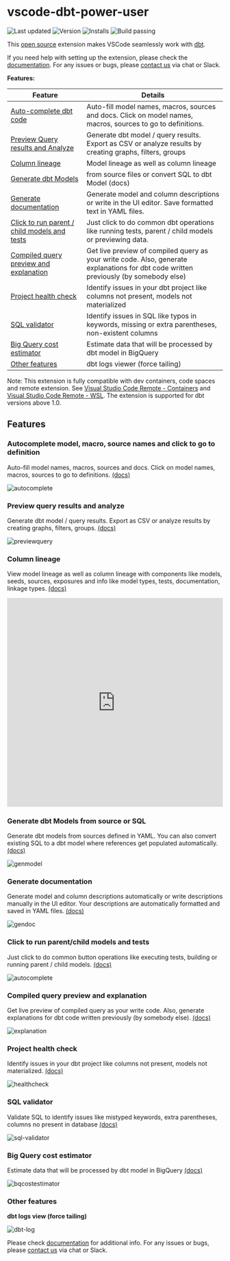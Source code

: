 # vscode-dbt-power-user

![Last updated](https://img.shields.io/visual-studio-marketplace/last-updated/innoverio.vscode-dbt-power-user) ![Version](https://img.shields.io/visual-studio-marketplace/v/innoverio.vscode-dbt-power-user) ![Installs](https://img.shields.io/visual-studio-marketplace/i/innoverio.vscode-dbt-power-user) ![Build passing](https://github.com/innoverio/vscode-dbt-power-user/workflows/.github/workflows/ci.yml/badge.svg)

This [open source](https://github.com/AltimateAI/vscode-dbt-power-user) extension makes VSCode seamlessly work with [dbt](https://www.getdbt.com/).

If you need help with setting up the extension, please check the [documentation](https://docs.myaltimate.com/setup/installation/).
For any issues or bugs, please [contact us](https://www.altimate.ai/support) via chat or Slack.

**Features:**

| Feature                                                     | Details                                                                                                                               |
| ----------------------------------------------------------- | ------------------------------------------------------------------------------------------------------------------------------------- |
| [Auto-complete dbt code](#autocomplete)                     | Auto-fill model names, macros, sources and docs. Click on model names, macros, sources to go to definitions.                          |
| [Preview Query results and Analyze](#querypreview)          | Generate dbt model / query results. Export as CSV or analyze results by creating graphs, filters, groups                              |
| [Column lineage](#lineage)                                  | Model lineage as well as column lineage                                                                                               |
| [Generate dbt Models](#genmodel)                            | from source files or convert SQL to dbt Model (docs)                                                                                  |
| [Generate documentation](#gendoc)                           | Generate model and column descriptions or write in the UI editor. Save formatted text in YAML files.                                  |
| [Click to run parent / child models and tests](#clicktorun) | Just click to do common dbt operations like running tests, parent / child models or previewing data.                                  |
| [Compiled query preview and explanation](#queryexplanation) | Get live preview of compiled query as your write code. Also, generate explanations for dbt code written previously (by somebody else) |
| [Project health check](#healthcheck)                        | Identify issues in your dbt project like columns not present, models not materialized                                                 |
| [SQL validator](#validateSQL)                               | Identify issues in SQL like typos in keywords, missing or extra parentheses, non-existent columns                                     |
| [Big Query cost estimator](#bqcost)                         | Estimate data that will be processed by dbt model in BigQuery                                                                         |
| [Other features](#otherfeatures)                            | dbt logs viewer (force tailing)                                                                                                       |

Note: This extension is fully compatible with dev containers, code spaces and remote extension. See [Visual Studio Code Remote - Containers](https://code.visualstudio.com/docs/remote/containers) and [Visual Studio Code Remote - WSL](https://code.visualstudio.com/docs/remote/wsl).
The extension is supported for dbt versions above 1.0.

## Features

### <a id="autocomplete">Autocomplete model, macro, source names and click to go to definition</a>

Auto-fill model names, macros, sources and docs. Click on model names, macros, sources to go to definitions. [(docs)](https://docs.myaltimate.com/develop/autocomplete/)

![autocomplete](media/images/autocomplete.gif)

### <a id="querypreview">Preview query results and analyze</a>

Generate dbt model / query results. Export as CSV or analyze results by creating graphs, filters, groups. [(docs)](https://docs.myaltimate.com/test/queryResults/)

![previewquery](media/images/previewquery.gif)

### <a id="lineage">Column lineage</a>

View model lineage as well as column lineage with components like models, seeds, sources, exposures and info like model types, tests, documentation, linkage types. [(docs)](https://docs.myaltimate.com/test/lineage/)

<div style="position: relative; padding-bottom: calc(87.83274021352312% + 44px); height: 0;">
    <iframe src="https://app.supademo.com/embed/clpx91zks1231pezy4uhbi0ny" frameborder="0" webkitallowfullscreen="true" mozallowfullscreen="true" allowfullscreen style="position: absolute; top: 0; left: 0; width: 100%; height: 100%;"></iframe>
</div>

### <a id="genmodel"> Generate dbt Models from source or SQL</a>

Generate dbt models from sources defined in YAML. You can also convert existing SQL to a dbt model where references get populated automatically. [(docs)](https://docs.myaltimate.com/develop/clicktorun/)

![genmodel](media/images/genmodel.gif)

### <a id="gendoc"> Generate documentation</a>

Generate model and column descriptions automatically or write descriptions manually in the UI editor. Your descriptions are automatically formatted and saved in YAML files. [(docs)](https://docs.myaltimate.com/document/generatedoc/)

![gendoc](media/images/gendoc.gif)

### <a id="clicktorun"> Click to run parent/child models and tests</a>

Just click to do common button operations like executing tests, building or running parent / child models. [(docs)](https://docs.myaltimate.com/develop/clicktorun/)

![autocomplete](media/images/runmodeltests.gif)

### <a id="queryexplanation"> Compiled query preview and explanation</a>

Get live preview of compiled query as your write code. Also, generate explanations for dbt code written previously (by somebody else). [(docs)](https://docs.myaltimate.com/develop/explanation/)

![explanation](media/images/explanation.gif)

### <a id="healthcheck"> Project health check</a>

Identify issues in your dbt project like columns not present, models not materialized. [(docs)](https://docs.myaltimate.com/test/healthcheck/)

![healthcheck](media/images/healthcheck.gif)

### <a id="validateSQL"> SQL validator</a>

Validate SQL to identify issues like mistyped keywords, extra parentheses, columns no present in database [(docs)](https://docs.myaltimate.com/test/sqlvalidation/)

![sql-validator](media/images/sqlValidation.gif)

### <a id="bqcost"> Big Query cost estimator</a>

Estimate data that will be processed by dbt model in BigQuery [(docs)](https://docs.myaltimate.com/test/bigquerycost/)

![bqcostestimator](media/images/bqcostestimator.gif)

### <a id="otherfeatures"> Other features</a>

**dbt logs view (force tailing)**

![dbt-log](media/images/dbt-log.gif)

Please check [documentation](https://docs.myaltimate.com/arch/faq/) for additional info.
For any issues or bugs, please [contact us](https://www.altimate.ai/support) via chat or Slack.
